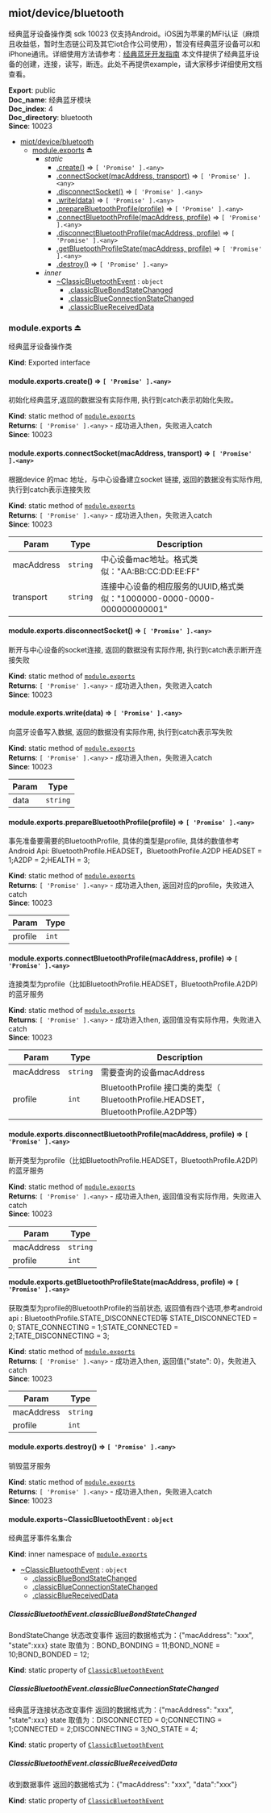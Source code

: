 <a name="module_miot/device/bluetooth"></a>

## miot/device/bluetooth
经典蓝牙设备操作类 sdk 10023  仅支持Android。iOS因为苹果的MFI认证（麻烦且收益低，暂时生态链公司及其它iot合作公司使用），暂没有经典蓝牙设备可以和iPhone通讯。详细使用方法请参考：[经典蓝牙开发指南](https://iot.mi.com/new/doc/05-%E7%B1%B3%E5%AE%B6%E6%89%A9%E5%B1%95%E7%A8%8B%E5%BA%8F%E5%BC%80%E5%8F%91%E6%8C%87%E5%8D%97/04-%E8%AE%BE%E5%A4%87%E7%AE%A1%E7%90%86/03-%E6%8C%89%E8%AE%BE%E5%A4%87/02-%E8%93%9D%E7%89%99%E5%BC%80%E5%8F%91%E6%8C%87%E5%8D%97/04-%E7%BB%8F%E5%85%B8%E8%93%9D%E7%89%99%E5%BC%80%E5%8F%91%E6%8C%87%E5%8D%97.html)
本文件提供了经典蓝牙设备的创建，连接，读写，断连。此处不再提供example，请大家移步详细使用文档查看。

**Export**: public  
**Doc_name**: 经典蓝牙模块  
**Doc_index**: 4  
**Doc_directory**: bluetooth  
**Since**: 10023  

* [miot/device/bluetooth](#module_miot/device/bluetooth)
    * [module.exports](#exp_module_miot/device/bluetooth--module.exports) ⏏
        * _static_
            * [.create()](#module_miot/device/bluetooth--module.exports.create) ⇒ <code>[ &#x27;Promise&#x27; ].&lt;any&gt;</code>
            * [.connectSocket(macAddress, transport)](#module_miot/device/bluetooth--module.exports.connectSocket) ⇒ <code>[ &#x27;Promise&#x27; ].&lt;any&gt;</code>
            * [.disconnectSocket()](#module_miot/device/bluetooth--module.exports.disconnectSocket) ⇒ <code>[ &#x27;Promise&#x27; ].&lt;any&gt;</code>
            * [.write(data)](#module_miot/device/bluetooth--module.exports.write) ⇒ <code>[ &#x27;Promise&#x27; ].&lt;any&gt;</code>
            * [.prepareBluetoothProfile(profile)](#module_miot/device/bluetooth--module.exports.prepareBluetoothProfile) ⇒ <code>[ &#x27;Promise&#x27; ].&lt;any&gt;</code>
            * [.connectBluetoothProfile(macAddress, profile)](#module_miot/device/bluetooth--module.exports.connectBluetoothProfile) ⇒ <code>[ &#x27;Promise&#x27; ].&lt;any&gt;</code>
            * [.disconnectBluetoothProfile(macAddress, profile)](#module_miot/device/bluetooth--module.exports.disconnectBluetoothProfile) ⇒ <code>[ &#x27;Promise&#x27; ].&lt;any&gt;</code>
            * [.getBluetoothProfileState(macAddress, profile)](#module_miot/device/bluetooth--module.exports.getBluetoothProfileState) ⇒ <code>[ &#x27;Promise&#x27; ].&lt;any&gt;</code>
            * [.destroy()](#module_miot/device/bluetooth--module.exports.destroy) ⇒ <code>[ &#x27;Promise&#x27; ].&lt;any&gt;</code>
        * _inner_
            * [~ClassicBluetoothEvent](#module_miot/device/bluetooth--module.exports..ClassicBluetoothEvent) : <code>object</code>
                * [.classicBlueBondStateChanged](#module_miot/device/bluetooth--module.exports..ClassicBluetoothEvent.classicBlueBondStateChanged)
                * [.classicBlueConnectionStateChanged](#module_miot/device/bluetooth--module.exports..ClassicBluetoothEvent.classicBlueConnectionStateChanged)
                * [.classicBlueReceivedData](#module_miot/device/bluetooth--module.exports..ClassicBluetoothEvent.classicBlueReceivedData)

<a name="exp_module_miot/device/bluetooth--module.exports"></a>

### module.exports ⏏
经典蓝牙设备操作类

**Kind**: Exported interface  
<a name="module_miot/device/bluetooth--module.exports.create"></a>

#### module.exports.create() ⇒ <code>[ &#x27;Promise&#x27; ].&lt;any&gt;</code>
初始化经典蓝牙,返回的数据没有实际作用, 执行到catch表示初始化失败。

**Kind**: static method of [<code>module.exports</code>](#exp_module_miot/device/bluetooth--module.exports)  
**Returns**: <code>[ &#x27;Promise&#x27; ].&lt;any&gt;</code> - 成功进入then，失败进入catch  
**Since**: 10023  
<a name="module_miot/device/bluetooth--module.exports.connectSocket"></a>

#### module.exports.connectSocket(macAddress, transport) ⇒ <code>[ &#x27;Promise&#x27; ].&lt;any&gt;</code>
根据device 的mac 地址，与中心设备建立socket 链接, 返回的数据没有实际作用, 执行到catch表示连接失败

**Kind**: static method of [<code>module.exports</code>](#exp_module_miot/device/bluetooth--module.exports)  
**Returns**: <code>[ &#x27;Promise&#x27; ].&lt;any&gt;</code> - 成功进入then，失败进入catch  
**Since**: 10023  

| Param | Type | Description |
| --- | --- | --- |
| macAddress | <code>string</code> | 中心设备mac地址。格式类似："AA:BB:CC:DD:EE:FF" |
| transport | <code>string</code> | 连接中心设备的相应服务的UUID,格式类似："1000000-0000-0000-000000000001" |

<a name="module_miot/device/bluetooth--module.exports.disconnectSocket"></a>

#### module.exports.disconnectSocket() ⇒ <code>[ &#x27;Promise&#x27; ].&lt;any&gt;</code>
断开与中心设备的socket连接, 返回的数据没有实际作用, 执行到catch表示断开连接失败

**Kind**: static method of [<code>module.exports</code>](#exp_module_miot/device/bluetooth--module.exports)  
**Returns**: <code>[ &#x27;Promise&#x27; ].&lt;any&gt;</code> - 成功进入then，失败进入catch  
**Since**: 10023  
<a name="module_miot/device/bluetooth--module.exports.write"></a>

#### module.exports.write(data) ⇒ <code>[ &#x27;Promise&#x27; ].&lt;any&gt;</code>
向蓝牙设备写入数据, 返回的数据没有实际作用, 执行到catch表示写失败

**Kind**: static method of [<code>module.exports</code>](#exp_module_miot/device/bluetooth--module.exports)  
**Returns**: <code>[ &#x27;Promise&#x27; ].&lt;any&gt;</code> - 成功进入then，失败进入catch  
**Since**: 10023  

| Param | Type |
| --- | --- |
| data | <code>string</code> | 

<a name="module_miot/device/bluetooth--module.exports.prepareBluetoothProfile"></a>

#### module.exports.prepareBluetoothProfile(profile) ⇒ <code>[ &#x27;Promise&#x27; ].&lt;any&gt;</code>
事先准备要需要的BluetoothProfile, 具体的类型是profile, 具体的数值参考Android Api: BluetoothProfile.HEADSET，BluetoothProfile.A2DP
HEADSET = 1;A2DP = 2;HEALTH = 3;

**Kind**: static method of [<code>module.exports</code>](#exp_module_miot/device/bluetooth--module.exports)  
**Returns**: <code>[ &#x27;Promise&#x27; ].&lt;any&gt;</code> - 成功进入then, 返回对应的profile，失败进入catch  
**Since**: 10023  

| Param | Type |
| --- | --- |
| profile | <code>int</code> | 

<a name="module_miot/device/bluetooth--module.exports.connectBluetoothProfile"></a>

#### module.exports.connectBluetoothProfile(macAddress, profile) ⇒ <code>[ &#x27;Promise&#x27; ].&lt;any&gt;</code>
连接类型为profile（比如BluetoothProfile.HEADSET，BluetoothProfile.A2DP) 的蓝牙服务

**Kind**: static method of [<code>module.exports</code>](#exp_module_miot/device/bluetooth--module.exports)  
**Returns**: <code>[ &#x27;Promise&#x27; ].&lt;any&gt;</code> - 成功进入then, 返回值没有实际作用，失败进入catch  
**Since**: 10023  

| Param | Type | Description |
| --- | --- | --- |
| macAddress | <code>string</code> | 需要查询的设备macAddress |
| profile | <code>int</code> | BluetoothProfile 接口类的类型（ BluetoothProfile.HEADSET，BluetoothProfile.A2DP等） |

<a name="module_miot/device/bluetooth--module.exports.disconnectBluetoothProfile"></a>

#### module.exports.disconnectBluetoothProfile(macAddress, profile) ⇒ <code>[ &#x27;Promise&#x27; ].&lt;any&gt;</code>
断开类型为profile（比如BluetoothProfile.HEADSET，BluetoothProfile.A2DP) 的蓝牙服务

**Kind**: static method of [<code>module.exports</code>](#exp_module_miot/device/bluetooth--module.exports)  
**Returns**: <code>[ &#x27;Promise&#x27; ].&lt;any&gt;</code> - 成功进入then, 返回值没有实际作用，失败进入catch  
**Since**: 10023  

| Param | Type |
| --- | --- |
| macAddress | <code>string</code> | 
| profile | <code>int</code> | 

<a name="module_miot/device/bluetooth--module.exports.getBluetoothProfileState"></a>

#### module.exports.getBluetoothProfileState(macAddress, profile) ⇒ <code>[ &#x27;Promise&#x27; ].&lt;any&gt;</code>
获取类型为profile的BluetoothProfile的当前状态, 返回值有四个选项,参考android api : BluetoothProfile.STATE_DISCONNECTED等
STATE_DISCONNECTED = 0; STATE_CONNECTING = 1;STATE_CONNECTED = 2;TATE_DISCONNECTING = 3;

**Kind**: static method of [<code>module.exports</code>](#exp_module_miot/device/bluetooth--module.exports)  
**Returns**: <code>[ &#x27;Promise&#x27; ].&lt;any&gt;</code> - 成功进入then, 返回值{"state": 0}，失败进入catch  
**Since**: 10023  

| Param | Type |
| --- | --- |
| macAddress | <code>string</code> | 
| profile | <code>int</code> | 

<a name="module_miot/device/bluetooth--module.exports.destroy"></a>

#### module.exports.destroy() ⇒ <code>[ &#x27;Promise&#x27; ].&lt;any&gt;</code>
销毁蓝牙服务

**Kind**: static method of [<code>module.exports</code>](#exp_module_miot/device/bluetooth--module.exports)  
**Returns**: <code>[ &#x27;Promise&#x27; ].&lt;any&gt;</code> - 成功进入then，失败进入catch  
**Since**: 10023  
<a name="module_miot/device/bluetooth--module.exports..ClassicBluetoothEvent"></a>

#### module.exports~ClassicBluetoothEvent : <code>object</code>
经典蓝牙事件名集合

**Kind**: inner namespace of [<code>module.exports</code>](#exp_module_miot/device/bluetooth--module.exports)  

* [~ClassicBluetoothEvent](#module_miot/device/bluetooth--module.exports..ClassicBluetoothEvent) : <code>object</code>
    * [.classicBlueBondStateChanged](#module_miot/device/bluetooth--module.exports..ClassicBluetoothEvent.classicBlueBondStateChanged)
    * [.classicBlueConnectionStateChanged](#module_miot/device/bluetooth--module.exports..ClassicBluetoothEvent.classicBlueConnectionStateChanged)
    * [.classicBlueReceivedData](#module_miot/device/bluetooth--module.exports..ClassicBluetoothEvent.classicBlueReceivedData)

<a name="module_miot/device/bluetooth--module.exports..ClassicBluetoothEvent.classicBlueBondStateChanged"></a>

##### ClassicBluetoothEvent.classicBlueBondStateChanged
BondStateChange 状态改变事件
返回的数据格式为：{"macAddress": "xxx", "state":xxx}
state 取值为：BOND_BONDING = 11;BOND_NONE = 10;BOND_BONDED = 12;

**Kind**: static property of [<code>ClassicBluetoothEvent</code>](#module_miot/device/bluetooth--module.exports..ClassicBluetoothEvent)  
<a name="module_miot/device/bluetooth--module.exports..ClassicBluetoothEvent.classicBlueConnectionStateChanged"></a>

##### ClassicBluetoothEvent.classicBlueConnectionStateChanged
经典蓝牙连接状态改变事件
返回的数据格式为：{"macAddress": "xxx", "state":xxx}
state 取值为：DISCONNECTED = 0;CONNECTING = 1;CONNECTED = 2;DISCONNECTING = 3;NO_STATE = 4;

**Kind**: static property of [<code>ClassicBluetoothEvent</code>](#module_miot/device/bluetooth--module.exports..ClassicBluetoothEvent)  
<a name="module_miot/device/bluetooth--module.exports..ClassicBluetoothEvent.classicBlueReceivedData"></a>

##### ClassicBluetoothEvent.classicBlueReceivedData
收到数据事件
返回的数据格式为：{"macAddress": "xxx", "data":"xxx"}

**Kind**: static property of [<code>ClassicBluetoothEvent</code>](#module_miot/device/bluetooth--module.exports..ClassicBluetoothEvent)  
